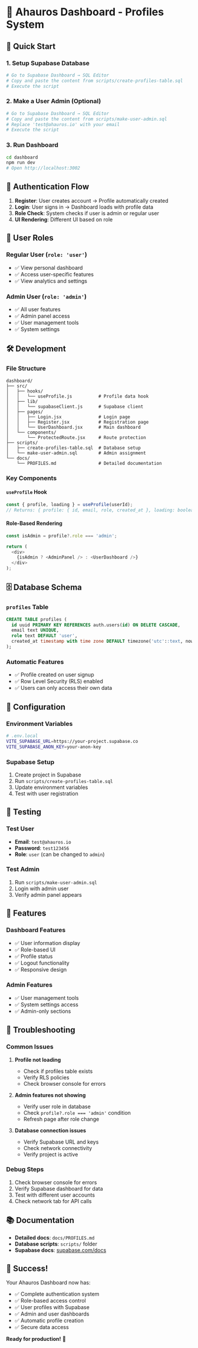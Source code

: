 # 🎯 Ahauros Dashboard - Profiles System

## 🚀 Quick Start

### 1. Setup Supabase Database
```bash
# Go to Supabase Dashboard → SQL Editor
# Copy and paste the content from scripts/create-profiles-table.sql
# Execute the script
```

### 2. Make a User Admin (Optional)
```bash
# Go to Supabase Dashboard → SQL Editor  
# Copy and paste the content from scripts/make-user-admin.sql
# Replace 'test@ahauros.io' with your email
# Execute the script
```

### 3. Run Dashboard
```bash
cd dashboard
npm run dev
# Open http://localhost:3002
```

## 🔐 Authentication Flow

1. **Register**: User creates account → Profile automatically created
2. **Login**: User signs in → Dashboard loads with profile data
3. **Role Check**: System checks if user is admin or regular user
4. **UI Rendering**: Different UI based on role

## 👤 User Roles

### Regular User (`role: 'user'`)
- ✅ View personal dashboard
- ✅ Access user-specific features
- ✅ View analytics and settings

### Admin User (`role: 'admin'`)
- ✅ All user features
- ✅ Admin panel access
- ✅ User management tools
- ✅ System settings

## 🛠️ Development

### File Structure
```
dashboard/
├── src/
│   ├── hooks/
│   │   └── useProfile.js          # Profile data hook
│   ├── lib/
│   │   └── supabaseClient.js      # Supabase client
│   ├── pages/
│   │   ├── Login.jsx              # Login page
│   │   ├── Register.jsx           # Registration page
│   │   └── UserDashboard.jsx      # Main dashboard
│   └── components/
│       └── ProtectedRoute.jsx     # Route protection
├── scripts/
│   ├── create-profiles-table.sql  # Database setup
│   └── make-user-admin.sql        # Admin assignment
└── docs/
    └── PROFILES.md                # Detailed documentation
```

### Key Components

#### `useProfile` Hook
```javascript
const { profile, loading } = useProfile(userId);
// Returns: { profile: { id, email, role, created_at }, loading: boolean }
```

#### Role-Based Rendering
```javascript
const isAdmin = profile?.role === 'admin';

return (
  <div>
    {isAdmin ? <AdminPanel /> : <UserDashboard />}
  </div>
);
```

## 🗄️ Database Schema

### `profiles` Table
```sql
CREATE TABLE profiles (
  id uuid PRIMARY KEY REFERENCES auth.users(id) ON DELETE CASCADE,
  email text UNIQUE,
  role text DEFAULT 'user',
  created_at timestamp with time zone DEFAULT timezone('utc'::text, now())
);
```

### Automatic Features
- ✅ Profile created on user signup
- ✅ Row Level Security (RLS) enabled
- ✅ Users can only access their own data

## 🔧 Configuration

### Environment Variables
```bash
# .env.local
VITE_SUPABASE_URL=https://your-project.supabase.co
VITE_SUPABASE_ANON_KEY=your-anon-key
```

### Supabase Setup
1. Create project in Supabase
2. Run `scripts/create-profiles-table.sql`
3. Update environment variables
4. Test with user registration

## 🧪 Testing

### Test User
- **Email**: `test@ahauros.io`
- **Password**: `test123456`
- **Role**: `user` (can be changed to `admin`)

### Test Admin
1. Run `scripts/make-user-admin.sql`
2. Login with admin user
3. Verify admin panel appears

## 📱 Features

### Dashboard Features
- ✅ User information display
- ✅ Role-based UI
- ✅ Profile status
- ✅ Logout functionality
- ✅ Responsive design

### Admin Features
- ✅ User management tools
- ✅ System settings access
- ✅ Admin-only sections

## 🚨 Troubleshooting

### Common Issues

1. **Profile not loading**
   - Check if profiles table exists
   - Verify RLS policies
   - Check browser console for errors

2. **Admin features not showing**
   - Verify user role in database
   - Check `profile?.role === 'admin'` condition
   - Refresh page after role change

3. **Database connection issues**
   - Verify Supabase URL and keys
   - Check network connectivity
   - Verify project is active

### Debug Steps
1. Check browser console for errors
2. Verify Supabase dashboard for data
3. Test with different user accounts
4. Check network tab for API calls

## 📚 Documentation

- **Detailed docs**: `docs/PROFILES.md`
- **Database scripts**: `scripts/` folder
- **Supabase docs**: [supabase.com/docs](https://supabase.com/docs)

## 🎉 Success!

Your Ahauros Dashboard now has:
- ✅ Complete authentication system
- ✅ Role-based access control
- ✅ User profiles with Supabase
- ✅ Admin and user dashboards
- ✅ Automatic profile creation
- ✅ Secure data access

**Ready for production!** 🚀

